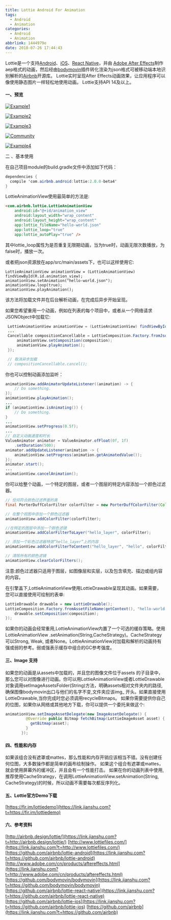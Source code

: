```yaml
---
title: Lottie Android For Animation
tags:
  - Android
  - Animation
categories:
  - Android
  - Animation
abbrlink: 1444979e
date: 2018-07-26 17:44:43
---
```


Lottie是一个支持[Android](https://link.jianshu.com?t=https://github.com/airbnb/lottie-android)、[iOS](https://link.jianshu.com?t=https://github.com/airbnb/lottie-ios)、[React Native](https://link.jianshu.com?t=https://github.com/airbnb/lottie-react-native)，并由 [Adobe After Effects](https://link.jianshu.com?t=http://www.adobe.com/cn/products/aftereffects.html)制作aep格式的动画，然后经由[bodymovin](https://link.jianshu.com?t=https://github.com/bodymovin/bodymovin)插件转化渲染为json格式可被移动端本地识别解析的[Airbnb](https://link.jianshu.com?t=https://github.com/airbnb)开源库。
Lottie实时呈现After Effects动画效果，让应用程序可以像使用静态图片一样轻松地使用动画。
Lottie支持API 14及以上。

#### 一、预览

[![Example1](https://github.com/airbnb/lottie-android/raw/master/gifs/Example1.gif)](https://github.com/airbnb/lottie-android/blob/master/gifs/Example1.gif)
<!--more-->
[![Example2](https://github.com/airbnb/lottie-android/raw/master/gifs/Example2.gif)](https://github.com/airbnb/lottie-android/blob/master/gifs/Example2.gif)

[![Example3](https://github.com/airbnb/lottie-android/raw/master/gifs/Example3.gif)](https://github.com/airbnb/lottie-android/blob/master/gifs/Example3.gif)

[![Community](https://github.com/airbnb/lottie-android/raw/master/gifs/Community%202_3.gif)](https://github.com/airbnb/lottie-android/blob/master/gifs/Community%202_3.gif)

[![Example4](https://github.com/airbnb/lottie-android/raw/master/gifs/Example4.gif)](https://github.com/airbnb/lottie-android/blob/master/gifs/Example4.gif)

 

 

 

 

 二 、基本使用

在自己项目module的build.gradle文件中添加如下代码：

```java
dependencies {  
  compile 'com.airbnb.android:lottie:2.0.0-beta4'
}
```

LottieAnimationView使用最简单的方法是:

```html
<com.airbnb.lottie.LottieAnimationView
    android:id="@+id/animation_view"
    android:layout_width="wrap_content"
    android:layout_height="wrap_content"
    app:lottie_fileName="hello-world.json"
    app:lottie_loop="true"
    app:lottie_autoPlay="true" />
```

其中lottie_loop属性为是否重复无限期动画，当为true时，动画无限次数播放，为false时，播放一次。

或者把json资源放在app/src/main/assets下，也可以这样使用它:

```
LottieAnimationView animationView = (LottieAnimationView) findViewById(R.id.animation_view);
animationView.setAnimation("hello-world.json");
animationView.loop(true);
animationView.playAnimation();
```

该方法将加载文件并在后台解析动画，在完成后异步开始呈现。

如果您希望重用一个动画，例如在列表的每个项目中，或者从一个网络请求JSONObject中加载它:

```java
 LottieAnimationView animationView = (LottieAnimationView) findViewById(R.id.animation_view);
 ...
 Cancellable compositionCancellable = LottieComposition.Factory.fromJson(getResources(), jsonObject, (composition) -> {
     animationView.setComposition(composition);
     animationView.playAnimation();
 });

 // 取消异步加载
 // compositionCancellable.cancel();
```

你也可以控制动画添加监听：

```java
animationView.addAnimatorUpdateListener((animation) -> {
    // Do something.
});
animationView.playAnimation();
...
if (animationView.isAnimating()) {
    // Do something.
}
...
animationView.setProgress(0.5f);
...
// 自定义动画速度和时长
ValueAnimator animator = ValueAnimator.ofFloat(0f, 1f)
    .setDuration(500);
animator.addUpdateListener(animation -> {
    animationView.setProgress(animation.getAnimatedValue());
});
animator.start();
...
animationView.cancelAnimation();
```

你可以给整个动画，一个特定的图层，或者一个图层的特定内容添加一个颜色过滤器。

```java
// 任何符合颜色过滤界面的类
final PorterDuffColorFilter colorFilter = new PorterDuffColorFilter(Color.RED, PorterDuff.Mode.LIGHTEN);

// 在整个视图中添加一个颜色过滤器
animationView.addColorFilter(colorFilter);

//在特定的图层中添加一个颜色滤镜
animationView.addColorFilterToLayer("hello_layer", colorFilter);

// 添加一个彩色过滤器特效“hello_layer”上的内容
animationView.addColorFilterToContent("hello_layer", "hello", colorFilter);

// 清除所有的颜色滤镜
animationView.clearColorFilters();
```

注意:颜色过滤器只适用于图层，如图像层和实层，以及包含填充、描边或组内容的内容。

在引擎盖下,LottieAnimationView使用LottieDrawable呈现其动画。如果需要，您可以直接使用可绘制的表单:

```java
LottieDrawable drawable = new LottieDrawable();
LottieComposition.Factory.fromAssetFileName(getContext(), "hello-world.json", (composition) -> {
    drawable.setComposition(composition);
});
```

如果你的动画会经常重用,LottieAnimationView内置了一个可选的缓存策略。使用LottieAnimationView .setAnimation(String,CacheStrategy)。CacheStrategy可以Strong, Weak, 或者None。LottieAnimationView对加载和解析的动画持有强或弱的参考。弱或强表示缓存中组合的GC参考强度。

#### 三、Image 支持

如果您的动画是从assets中加载的，并且您的图像文件位于assets 的子目录中，那么您可以对图像进行动画。你可以用LottieAnimationView或者LottieDrawable对象调用setImageAssetsFolder(String)方法，明确assets相对文件夹内的路径,确保图像bodymovin出口与他们的名字不变,文件夹应该img_ 开头。如果直接使用LottieDrawable,当你完成时您必须调用recycleBitmaps。
 如果你需要提供你自己的位图，如果你从网络或其他地方下载，你可以提供一个委托来做这个:

```java
animationView.setImageAssetDelegate(new ImageAssetDelegate() {
         @Override public Bitmap fetchBitmap(LottieImageAsset asset) {
           getBitmap(asset);
         }
       });
```

#### 四、性能和内存

如果该组合没有遮罩或mattes，那么性能和内存开销应该相当不错。没有创建任何位图，大多数操作都是简单的画布绘制操作。
如果这个组合有遮罩或mattes，就会使用屏幕外的缓冲区，并且会有一个性能打击。
 如果在你的动画列表中使用,推荐使用CacheStrategy，在调用LottieAnimationView.setAnimation(String, CacheStrategy)的时候，所以动画不需要每次都反序列化。

#### 五、Lottie官方Demo下载

[https://fir.im/lottiedemo](https://link.jianshu.com?t=https://fir.im/lottiedemo)

#### 六、参考资料

[http://airbnb.design/lottie/](https://link.jianshu.com?t=http://airbnb.design/lottie/)
 [http://www.lottiefiles.com/](https://link.jianshu.com?t=http://www.lottiefiles.com/)
 [https://github.com/airbnb/lottie-android](https://link.jianshu.com?t=https://github.com/airbnb/lottie-android)
 [http://www.adobe.com/cn/products/aftereffects.html](https://link.jianshu.com?t=http://www.adobe.com/cn/products/aftereffects.html)
 [https://github.com/bodymovin/bodymovin](https://link.jianshu.com?t=https://github.com/bodymovin/bodymovin)
 [https://github.com/airbnb/lottie-react-native](https://link.jianshu.com?t=https://github.com/airbnb/lottie-react-native)
 [https://github.com/airbnb/lottie-ios](https://link.jianshu.com?t=https://github.com/airbnb/lottie-ios)
 [https://github.com/airbnb](https://link.jianshu.com?t=https://github.com/airbnb)


